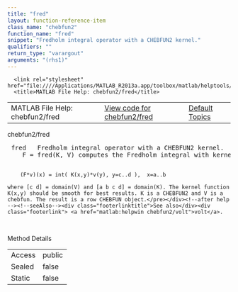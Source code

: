 ```yaml
---
title: "fred"
layout: function-reference-item
class_name: "chebfun2"
function_name: "fred"
snippet: "Fredholm integral operator with a CHEBFUN2 kernel."
qualifiers: ""
return_type: "varargout"
arguments: "(rhs1)"
---
```


<html>
   <head>
      <meta http-equiv="Content-Type" content="text/html; charset=utf-8">
   
      <link rel="stylesheet" href="file:////Applications/MATLAB_R2013a.app/toolbox/matlab/helptools/private/helpwin.css">
      <title>MATLAB File Help: chebfun2/fred</title>
   </head>
   <body>
      <!--Single-page help-->
      <table border="0" cellspacing="0" width="100%">
         <tr class="subheader">
            <td class="headertitle">MATLAB File Help: chebfun2/fred</td>
            <td class="subheader-left"><a href="matlab:edit chebfun2/fred">View code for chebfun2/fred</a></td>
            <td class="subheader-right"><a href="matlab:helpwin">Default Topics</a></td>
         </tr>
      </table>
      <div class="title">chebfun2/fred</div>
      <div class="helptext"><pre><!--helptext --> <span class="helptopic">fred</span>   Fredholm integral operator with a CHEBFUN2 kernel.
    F = <span class="helptopic">fred</span>(K, V) computes the Fredholm integral with kernel K:
 
        (F*v)(x) = int( K(x,y)*v(y), y=c..d ),  x=a..b
 
    where [c d] = domain(V) and [a b c d] = domain(K). The kernel function
    K(x,y) should be smooth for best results. K is a CHEBFUN2 and V is a
    chebfun. The result is a row CHEBFUN object.</pre></div><!--after help --><!--seeAlso--><div class="footerlinktitle">See also</div><div class="footerlink"> <a href="matlab:helpwin chebfun2/volt">volt</a>.
</div>
      <!--Method-->
      <div class="sectiontitle">Method Details</div>
      <table class="class-details">
         <tr>
            <td class="class-detail-label">Access</td>
            <td>public</td>
         </tr>
         <tr>
            <td class="class-detail-label">Sealed</td>
            <td>false</td>
         </tr>
         <tr>
            <td class="class-detail-label">Static</td>
            <td>false</td>
         </tr>
      </table>
   </body>
</html>
